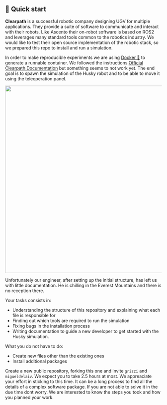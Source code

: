 ## 🚅 Quick start

**Clearpath** is a successful robotic company designing UGV for multiple applications. They provide a suite of software to 
communicate and interact with their robots. Like Ascento their on-robot software is based on ROS2 and leverages many 
standard tools common to the robotics industry.
We would like to test their open source implementation of the robotic stack, so we prepared this repo to install and run 
a simulation. 

In order to make reproducible experiments we are using [Docker :whale:](https://www.docker.com/) to generate a runnable container. 
We followed the instructions [Official Clearpath Documentation](https://docs.clearpathrobotics.com/docs) but something seems to not work yet.
The end goal is to spawn the simulation of the Husky robot and to be able to move it using the teleoperation panel.

<div align="center">
    <img src="https://docs.clearpathrobotics.com/assets/images/driving-7a95dd324bcf6be916e64c1202efb75a.gif" width=600px>
</div>

Unfortunately our engineer, after setting up the initial structure, has left us with little documentation. 
He is chilling in the Everest Mountains and there is no reception there.

Your tasks consists in:
* Understanding the structure of this repository and explaining what each file is responsible for
* Finding out which tools are required to run the simulation
* Fixing bugs in the installation process
* Writing documentation to guide a new developer to get started with the Husky simulation.

What you do not have to do:
* Create new files other than the existing ones
* Install additional packages

Create a new public repository, forking this one and invite `grizzi` and `migueldelaiv`. 
We expect you to take 2.5 hours at most. We appreaciate your effort in sticking to this time. 
It can be a long process to find all the details of a complex software package. If you are not able to solve it in the due time dont worry. We are interested to know the steps you took and how you planned your work.
